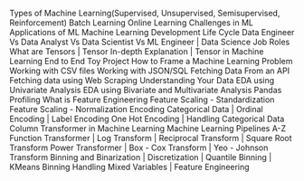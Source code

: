 Types of Machine Learning(Supervised, Unsupervised, Semisupervised, Reinforcement)
Batch Learning
Online Learning
Challenges in ML
Applications of ML
Machine Learning Development Life Cycle 
Data Engineer Vs Data Analyst Vs Data Scientist Vs ML Engineer | Data Science Job Roles
What are Tensors | Tensor In-depth Explanation | Tensor in Machine Learning
End to End Toy Project
How to Frame a Machine Learning Problem
Working with CSV files
Working with JSON/SQL
Fetching Data From an API 
Fetching data using Web Scraping
Understanding Your Data 
EDA using Univariate Analysis 
EDA using Bivariate and Multivariate Analysis
Pandas Profiling 
What is Feature Engineering 
Feature Scaling - Standardization
Feature Scaling - Normalization
Encoding Categorical Data | Ordinal Encoding | Label Encoding
One Hot Encoding | Handling Categorical Data
Column Transformer in Machine Learning 
Machine Learning Pipelines A-Z
Function Transformer | Log Transform | Reciprocal Transform | Square Root Transform
Power Transformer | Box - Cox Transform | Yeo - Johnson Transform
Binning and Binarization | Discretization | Quantile Binning | KMeans Binning
Handling Mixed Variables | Feature Engineering
